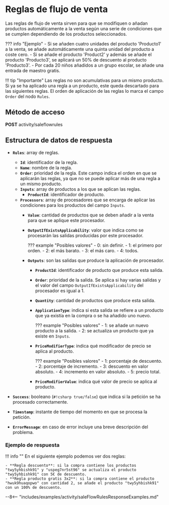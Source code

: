 # Reglas de flujo de venta

Las reglas de flujo de venta sirven para que se modifiquen o añadan productos automáticamente a la venta según una serie de condiciones que se cumplen dependiendo de los productos seleccionados.

??? info "Ejemplo"
    - Si se añaden cuatro unidades del producto 'Producto1' a la venta, se añade automáticamente una quinta unidad del producto a coste cero.
    - Si se añade el producto 'Product2' y además se añade el producto 'Producto3', se aplicará un 50% de descuento al producto 'Producto3'.
    - Por cada 20 niños añadidos a un grupo escolar, se añade una entrada de maestro gratis.

!!! tip "Importante"
    Las reglas no son acumulativas para un mismo producto. Si ya se ha aplicado una regla a un producto, este queda descartado para las siguientes reglas. El orden de aplicación de las reglas lo marca el campo ``Order`` del nodo ``Rules``.

## Método de acceso

**POST** activity/saleflowrules

## Estructura de datos de respuesta

- **``Rules``**: array de reglas.
    - **``Id``**: identificador de la regla.
    - **``Name``**: nombre de la regla.
    - **``Order``**: prioridad de la regla. Este campo indica el orden en que se aplicarán las reglas, ya que no se puede aplicar más de una regla a un mismo producto.
    - **``Inputs``**: array de productos a los que se aplican las reglas.
        - **``ProductId``**: identificador de producto.
    - **``Processors``**: array de procesadores que se encarga de aplicar las condiciones para los productos del campo ``Inputs``.
        - **``Value``**: cantidad de productos que se deben añadir a la venta para que se aplique este procesador.
        - **``OutputIfExistsApplicability``**: valor que indica como se procesarán las salidas producidas por este procesador.

            ??? example "Posibles valores"
                - 0: sin definir.
                - 1: el primero por orden.
                - 2: el más barato.
                - 3: el más caro.
                - 4: todos.

        - **``Outputs``**: son las salidas que produce la aplicación de procesador.
            - **``ProductId``**: identificador de producto que produce esta salida.
            - **``Order``**: prioridad de la salida. Se aplica si hay varias salidas y el valor del campo ``OutputIfExistsApplicability`` del procesador es igual a 1.
            - **``Quantity``**: cantidad de productos que produce esta salida.
            - **``ApplicationType``**: indica si esta salida se refiere a un producto que ya existía en la compra o se ha añadido uno nuevo.

                ??? example "Posibles valores"
                    - 1: se añade un nuevo producto a la salida.
                    - 2: se actualiza un producto que ya existe en ``Inputs``.

            - **``PriceModifierType``**: indica qué modificador de precio se aplica al producto.

                ??? example "Posibles valores"
                    - 1: porcentaje de descuento.
                    - 2: porcentaje de incremento.
                    - 3: descuento en valor absoluto.
                    - 4: incremento en valor absoluto.
                    - 5: precio total.

            - **``PriceModifierValue``**: indica qué valor de precio se aplica al producto.

- **``Success``**: booleano (`#!csharp true/false`) que indica si la petición se ha procesado correctamente.
- **``Timestamp``**: instante de tiempo del momento en que se procesa la petición.
- **``ErrorMessage``**: en caso de error incluye una breve descripción del problema.

### Ejemplo de respuesta

!!! info ""
    En el siguiente ejemplo podemos ver dos reglas:

    - **Regla descuento**: si la compra contiene los productos "twy5yhbishk91" y "uspeg7nr5st96" se actualiza el producto "twy5yhbishk91" con 5€ de descuento.
    - **Regla producto gratis 3x2**: si la compra contiene el producto "hwuk9huaqopwo" con cantidad 2, se añade el producto "twy5yhbishk91" con un 100% de descuento.

--8<-- "includes/examples/activity/saleFlowRulesResponseExamples.md"
